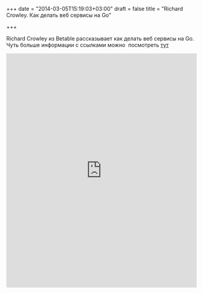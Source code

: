 +++
date = "2014-03-05T15:19:03+03:00"
draft = false
title = "Richard Crowley. Как делать веб сервисы на Go"

+++

<p>Richard Crowley из&nbsp;Betable рассказывает как делать веб сервисы на Go. Чуть больше информации с ссылками можно &nbsp;посмотреть <a href="http://www.hakkalabs.co/articles/building-web-services-go">тут</a></p>
 <iframe width="100%" height="620" src="https://www.youtube.com/embed/D4CjdHllA-E" frameborder="0" allowfullscreen></iframe>